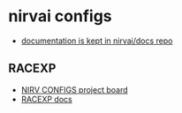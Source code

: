 # nirvai configs

- [documentation is kept in nirvai/docs repo](https://github.com/nirv-ai/docs/blob/main/configs/README.md)

## RACEXP

- [NIRV CONFIGS project board](https://github.com/orgs/nirv-ai/projects/6/views/1?filterQuery=repo%3A%22nirv-ai%2Fconfigs%22)
- [RACEXP docs](https://github.com/noahehall/theBookOfNoah/blob/master/0current/architectural%20thinking/0racexp.md)
